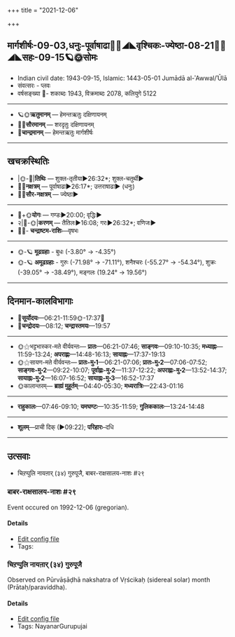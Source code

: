 +++
title = "2021-12-06"

+++
## मार्गशीर्षः-09-03,धनुः-पूर्वाषाढा🌛🌌◢◣वृश्चिकः-ज्येष्ठा-08-21🌌🌞◢◣सहः-09-15🪐🌞सोमः
- Indian civil date: 1943-09-15, Islamic: 1443-05-01 Jumādā al-ʾAwwal/ʾŪlā
- संवत्सरः - प्लवः
- वर्षसङ्ख्या 🌛- शकाब्दः 1943, विक्रमाब्दः 2078, कलियुगे 5122
___________________
- 🪐🌞**ऋतुमानम्** — हेमन्तऋतुः दक्षिणायनम्
- 🌌🌞**सौरमानम्** — शरदृतुः दक्षिणायनम्
- 🌛**चान्द्रमानम्** — हेमन्तऋतुः मार्गशीर्षः
___________________


## खचक्रस्थितिः
- |🌞-🌛|**तिथिः** — शुक्ल-तृतीया►26:32*; शुक्ल-चतुर्थी►  
- 🌌🌛**नक्षत्रम्** — पूर्वाषाढा►26:17*; उत्तराषाढा► (धनुः)  
- 🌌🌞**सौर-नक्षत्रम्** — ज्येष्ठा►  
___________________
- 🌛+🌞**योगः** — गण्डः►20:00; वृद्धिः►  
- २|🌛-🌞|**करणम्** — तैतिलः►16:08; गरः►26:32*; वणिजः►  
- 🌌🌛- **चन्द्राष्टम-राशिः**—वृषभः  
___________________
- 🌞-🪐 **मूढग्रहाः** - बुधः (-3.80° → -4.35°)
- 🌞-🪐 **अमूढग्रहाः** - गुरुः (-71.98° → -71.11°), शनैश्चरः (-55.27° → -54.34°), शुक्रः (-39.05° → -38.49°), मङ्गलः (19.24° → 19.56°)
___________________


## दिनमान-कालविभागाः
- 🌅**सूर्योदयः**—06:21-11:59🌞️-17:37🌇  
- 🌛**चन्द्रोदयः**—08:12; **चन्द्रास्तमयः**—19:57  
___________________
- 🌞⚝भट्टभास्कर-मते वीर्यवन्तः— **प्रातः**—06:21-07:46; **साङ्गवः**—09:10-10:35; **मध्याह्नः**—11:59-13:24; **अपराह्णः**—14:48-16:13; **सायाह्नः**—17:37-19:13  
- 🌞⚝सायण-मते वीर्यवन्तः— **प्रातः-मु॰1**—06:21-07:06; **प्रातः-मु॰2**—07:06-07:52; **साङ्गवः-मु॰2**—09:22-10:07; **पूर्वाह्णः-मु॰2**—11:37-12:22; **अपराह्णः-मु॰2**—13:52-14:37; **सायाह्नः-मु॰2**—16:07-16:52; **सायाह्नः-मु॰3**—16:52-17:37  
- 🌞कालान्तरम्— **ब्राह्मं मुहूर्तम्**—04:40-05:30; **मध्यरात्रिः**—22:43-01:16  
___________________
- **राहुकालः**—07:46-09:10; **यमघण्टः**—10:35-11:59; **गुलिककालः**—13:24-14:48  
___________________
- **शूलम्**—प्राची दिक् (►09:22); **परिहारः**–दधि  
___________________

## उत्सवाः
- चिऱप्पुलि नायऩार् (३४) गुरुपूजै, बाबर-राक्षसालय-नाशः #२९
### बाबर-राक्षसालय-नाशः #२९

Event occured on 1992-12-06 (gregorian). 

#### Details
- [Edit config file](https://github.com/jyotisham/adyatithi/tree/master/mahApuruSha/xatra-later/gregorian/day/12/06/bAbri-mosque-demolition.toml)
- Tags: 


### चिऱप्पुलि नायऩार् (३४) गुरुपूजै

Observed on Pūrvāṣāḍhā nakshatra of Vṛścikaḥ (sidereal solar) month (Prātaḥ/paraviddha). 

#### Details
- [Edit config file](https://github.com/jyotisham/adyatithi/tree/master/mahApuruSha/nAyanAr/sidereal_solar_month/nakshatra/08/20/cir2appuli_nAyan2Ar_%2834%29_gurupUjai.toml)
- Tags: NayanarGurupujai


